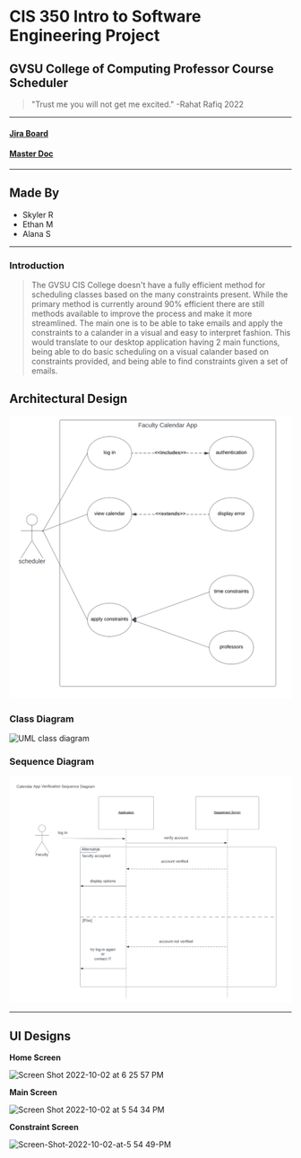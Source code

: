 # CIS 350 Intro to Software Engineering Project
## GVSU College of Computing Professor Course Scheduler
> "Trust me you will not get me excited." -Rahat Rafiq 2022
___

#### [Jira Board](https://skylerruiter.atlassian.net/jira/software/projects/SEPROJ/boards/4/backlog)
#### [Master Doc](https://docs.google.com/document/d/1HsiiA_qSesVKqVJYQbRfsFRsPfKZgV0dTYukX1p7uEI/edit?usp=sharing)

___

## Made By
* Skyler R
* Ethan M
* Alana S

___

### Introduction
> The GVSU CIS College doesn't have a fully efficient method for scheduling classes based on the many constraints present. While the primary method is currently around 90% efficient there are still methods available to improve the process and make it more streamlined. The main one is to be able to take emails and apply the constraints to a calander in a visual and easy to interpret fashion. This would translate to our desktop application having 2 main functions, being able to do basic scheduling on a visual calander based on constraints provided, and being able to find constraints given a set of emails.


## Architectural Design

![UML Use Case](https://github.com/Skylake0106/350_GVSU_calander_app/blob/e852384296b769ada0bd0baa15627da41162c5ba/UML%20use%20case.png)
### Class Diagram

<img width="786" alt="UML class diagram" src="https://user-images.githubusercontent.com/94251267/193959366-363cb30a-a0aa-470e-bcbc-f43adebb5b1c.png">

### Sequence Diagram

![UML Sequence Diagram](https://github.com/Skylake0106/350_GVSU_calander_app/blob/e852384296b769ada0bd0baa15627da41162c5ba/UML%20sequence.png)

___

## UI Designs

**Home Screen**

<img width="615" alt="Screen Shot 2022-10-02 at 6 25 57 PM" src="https://user-images.githubusercontent.com/89789705/193479490-1208a3af-f582-437b-b50e-0a9dd18e206b.png">

**Main Screen**

<img width="612" alt="Screen Shot 2022-10-02 at 5 54 34 PM" src="https://user-images.githubusercontent.com/89789705/193479526-2b2e87cf-7d78-4604-8536-ba3b11f9c4a2.png">

**Constraint Screen**

![Screen-Shot-2022-10-02-at-5 54 49-PM](https://user-images.githubusercontent.com/89789705/193479539-5ef80d7d-301f-4990-91f4-4ba7cd871cc9.jpeg)

